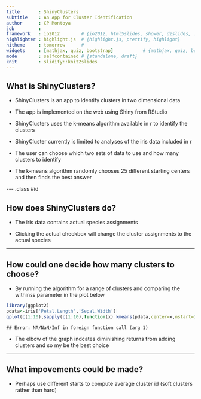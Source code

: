 ```yaml
---
title       : ShinyClusters
subtitle    : An App for Cluster Identification
author      : CP Montoya
job         : 
framework   : io2012        # {io2012, html5slides, shower, dzslides, ...}
highlighter : highlight.js  # {highlight.js, prettify, highlight}
hitheme     : tomorrow      # 
widgets     : [mathjax, quiz, bootstrap]           # {mathjax, quiz, bootstrap}
mode        : selfcontained # {standalone, draft}
knit        : slidify::knit2slides
---
```


## What is ShinyClusters?

* ShinyClusters is an app to identify clusters in two dimensional data

* The app is implemented on the web using Shiny from RStudio

* ShinyClusters uses the k-means algorithm available in r to identify the clusters

* ShinyCluster currently is limited to analyses of the iris data included in r

* The user can choose which two sets of data to use and how many clusters to identify

* The k-means algorithm randomly chooses 25 different starting centers and then finds the best answer

--- .class #id 

## How does ShinyClusters do?

* The iris data contains actual species assignments

* Clicking the actual checkbox will change the cluster assignments to the actual species

---

## How could one decide how many clusters to choose?

* By running the algorithm for a range of clusters and comparing the withinss parameter in the plot below


```r
library(ggplot2)
pdata<-iris['Petal.Length','Sepal.Width']
qplot(c(1:10),sapply(c(1:10),function(x) kmeans(pdata,center=x,nstart=10)$tot.withinss),geom="point",xlab="Number of Clusters",ylab="Total deviations within clusters",main= "Choosing the number of Clusters",size=I(6))+geom_line(size=2)
```

```
## Error: NA/NaN/Inf in foreign function call (arg 1)
```

* The elbow of the graph indcates diminishing returns from adding clusters and so my be the best choice

---

## What impovements could be made?

* Perhaps use different starts to compute average cluster id (soft clusters rather than hard)


